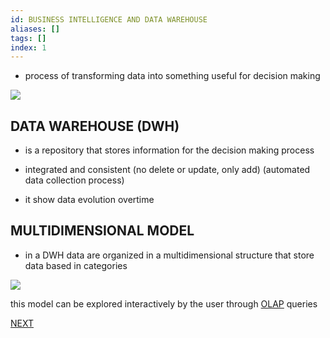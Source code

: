 ```yaml
---
id: BUSINESS INTELLIGENCE AND DATA WAREHOUSE
aliases: []
tags: []
index: 1
---
```


- process of transforming data into something useful for decision making

![](Pasted_image_20230928151132.png)

## DATA WAREHOUSE (DWH)

- is a repository that stores information for the decision making process

- integrated and consistent (no delete or update, only add) (automated data collection process)

- it show data evolution overtime

## MULTIDIMENSIONAL MODEL

-  in a DWH data are organized in a multidimensional structure that store data based in categories

![](Pasted_image_20230928152914.png)

this model can be explored interactively by the user through [OLAP](OLAP.md) queries

 [NEXT](OLAP.md)
